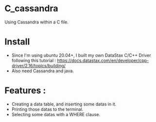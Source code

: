 # C_cassandra
Using Cassandra within a C file.

# Install
- Since I'm using ubuntu 20.04+, I built my own DataStax C/C++ Driver following this tutorial :
https://docs.datastax.com/en/developer/cpp-driver/2.16/topics/building/
- Also need Cassandra and java.

# Features :
- Creating a data table, and inserting some datas in it.
- Printing those datas to the terminal.
- Selecting some datas with a WHERE clause.
